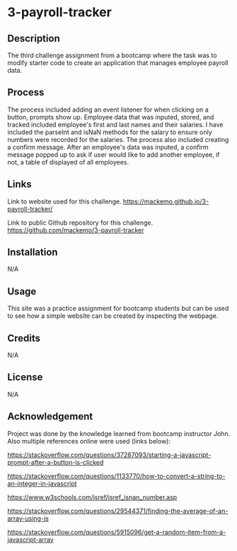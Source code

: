 # 3-payroll-tracker

## Description

The third challenge assignment from a bootcamp where the task was to modify starter code to create an application that manages employee payroll data.


## Process

The process included adding an event listener for when clicking on a button, prompts show up. Employee data that was inputed, stored, and tracked included employee's first and last names and their salaries. I have included the parseInt and isNaN methods for the salary to ensure only numbers were recorded for the salaries. The process also included creating a confirm message. After an employee's data was inputed, a confirm message popped up to ask if user would like to add another employee, if not, a table of displayed of all employees.

## Links

Link to website used for this challenge.
https://mackemo.github.io/3-payroll-tracker/

Link to public Github repository for this challenge.
https://github.com/mackemo/3-payroll-tracker

## Installation

N/A

## Usage

This site was a practice assignment for bootcamp students but can be used to see how a simple website can be created by inspecting the webpage.

## Credits

N/A

## License

N/A

## Acknowledgement

Project was done by the knowledge learned from bootcamp instructor John. Also multiple references online were used (links below):

https://stackoverflow.com/questions/37287093/starting-a-javascript-prompt-after-a-button-is-clicked

https://stackoverflow.com/questions/1133770/how-to-convert-a-string-to-an-integer-in-javascript

https://www.w3schools.com/jsref/jsref_isnan_number.asp

https://stackoverflow.com/questions/29544371/finding-the-average-of-an-array-using-js

https://stackoverflow.com/questions/5915096/get-a-random-item-from-a-javascript-array
